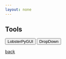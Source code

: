 ```yaml
---
layout: none
---
```


## Tools

<a href="https://github.com/QuantumChemist/LobsterPyGUI" target="_blank"><button>LobsterPyGUI</button></a>
<a href="https://quantumchemist.github.io/dropdown" target="_blank"><button>DropDown</button></a>


[back](./)
